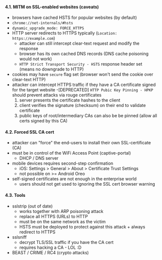 #### 4.1. MITM on SSL-enabled websites (caveats)

- browsers have cached HSTS for popular websites (by default)
 - `chrome://net-internals/#hsts`
 - `dynamic_upgrade_mode: FORCE_HTTPS`
- HTTP server redirects to HTTPS typically (`Location: https://example.com`)
  - attacker can still intercept clear-text request and modify the response
  - browser has its own cached DNS records (DNS cache poisoning would not work)
  - `HTTP Strict Transport Security - HSTS` response header set (means no downgrade to HTTP)
- cookies may have `secure` flag set (browser won't send the cookie over clear-text HTTP)
- attacker can intercept HTTPS traffic if they have a CA certificate signed for the target website
  -[DEPRECATED] `HTTP Pubic Key Pinning - HPKP` should prevent attacks via rouge certificates
    1. server presents the certificate hashes to the client
    2. client verifies the signature (checksum) on their end to validate certificate
    3. public keys of root/intermediary CAs can also be be pinned (allow all certs signed by this CA)


#### 4.2. Forced SSL CA cert

- attacker can "force" the end-users to install their own SSL-certificate (CA)
- must be in control of the WiFi Access Point (captive-portal)
  - DHCP / DNS server
- mobile devices requires second-step confirmation 
  - iOS: Settings > General > About > Certificate Trust Settings
  - not possible on >= Android Oreo
- self-signed certificates are not enough in the enterprise world
  - users should not get used to ignoring the SSL cert browser warning


#### 4.3. Tools

- sslstrip (out of date)
  - works together with ARP poisoning attack
  - replace all HTTPS (URLs) to HTTP
  - must be on the same network as the victim
  - HSTS must be deployed to protect against this attack + always redirect to HTTPS
- sslsniff 
  - decrypt TLS/SSL traffic if you have the CA cert
  - requires hacking a CA - LOL :D
- BEAST / CRIME / RC4 (crypto attacks)
